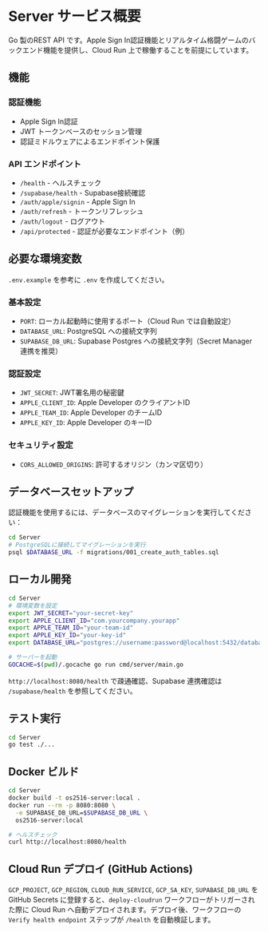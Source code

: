 # Server サービス概要

Go 製のREST API です。Apple Sign In認証機能とリアルタイム格闘ゲームのバックエンド機能を提供し、Cloud Run 上で稼働することを前提にしています。

## 機能

### 認証機能
- Apple Sign In認証
- JWT トークンベースのセッション管理
- 認証ミドルウェアによるエンドポイント保護

### API エンドポイント
- `/health` - ヘルスチェック
- `/supabase/health` - Supabase接続確認
- `/auth/apple/signin` - Apple Sign In
- `/auth/refresh` - トークンリフレッシュ
- `/auth/logout` - ログアウト
- `/api/protected` - 認証が必要なエンドポイント（例）

## 必要な環境変数
`.env.example` を参考に `.env` を作成してください。

### 基本設定
- `PORT`: ローカル起動時に使用するポート（Cloud Run では自動設定）
- `DATABASE_URL`: PostgreSQL への接続文字列
- `SUPABASE_DB_URL`: Supabase Postgres への接続文字列（Secret Manager 連携を推奨）

### 認証設定
- `JWT_SECRET`: JWT署名用の秘密鍵
- `APPLE_CLIENT_ID`: Apple Developer のクライアントID
- `APPLE_TEAM_ID`: Apple Developer のチームID
- `APPLE_KEY_ID`: Apple Developer のキーID

### セキュリティ設定
- `CORS_ALLOWED_ORIGINS`: 許可するオリジン（カンマ区切り）

## データベースセットアップ

認証機能を使用するには、データベースのマイグレーションを実行してください：

```bash
cd Server
# PostgreSQLに接続してマイグレーションを実行
psql $DATABASE_URL -f migrations/001_create_auth_tables.sql
```

## ローカル開発
```bash
cd Server
# 環境変数を設定
export JWT_SECRET="your-secret-key"
export APPLE_CLIENT_ID="com.yourcompany.yourapp"
export APPLE_TEAM_ID="your-team-id"
export APPLE_KEY_ID="your-key-id"
export DATABASE_URL="postgres://username:password@localhost:5432/database_name"

# サーバーを起動
GOCACHE=$(pwd)/.gocache go run cmd/server/main.go
```

`http://localhost:8080/health` で疎通確認、Supabase 連携確認は `/supabase/health` を参照してください。

## テスト実行
```bash
cd Server
go test ./...
```

## Docker ビルド
```bash
cd Server
docker build -t os2516-server:local .
docker run --rm -p 8080:8080 \
  -e SUPABASE_DB_URL=$SUPABASE_DB_URL \
  os2516-server:local

# ヘルスチェック
curl http://localhost:8080/health
```

## Cloud Run デプロイ (GitHub Actions)
`GCP_PROJECT`, `GCP_REGION`, `CLOUD_RUN_SERVICE`, `GCP_SA_KEY`, `SUPABASE_DB_URL` を GitHub Secrets に登録すると、`deploy-cloudrun` ワークフローがトリガーされた際に Cloud Run へ自動デプロイされます。デプロイ後、ワークフローの `Verify health endpoint` ステップが `/health` を自動検証します。


